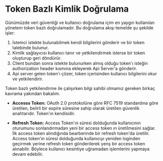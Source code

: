 # Token Bazlı Kimlik Doğrulama
Günümüzde veri güvenliği ve kullanıcı doğrulama içim en yaygın kullanılan yönetem token bazlı doğrulamadır. 
Bu doğrulama akışı temelde şu şekilde işler: 
1. İstemci istekte bulunabilmek kendi bilgilerini gönderir ve bir token talebinde bulunur. 
2. Kimlik sağlayıcısı kullanıcı tanır ve yetkilendirmek isterse bir token oluşturup geri döndürür. 
3. Client bundan sonra istekte bulunurken almış olduğu token'ı isteğin authorization header kısmına ekleyerek Api Server'a gönderir. 
4. Api server gelen token'ı çözer, token içerisinden kullanıcı bilgilerini okur ve yetkilendirir.

Token bazlı yetkilendirme ile çalışırken bilgi sahibi olmamız gereken birkaç kavrama yakından bakalım.
 
* **Accesss Token:** OAuth 2.0 protokolüne göre RFC 7519 standardına göre üretilen, belirli bir expire süresine sahip olarak üretilen güvenlik anahtarıdır. Token'ın kendisidir. 

* **Refresh Token:** Access Token'ın süresi dolduğunda kullanıcının oturumunu sonlandırmadan yeni bir access token ın üretilmesini sağlar. İlk access token alındığında bearberinde bir refresh token'da üretilir. Access token'ın süresi dolduğunda kullanıcıyı yeniden loginden geçirmek yerine refresh token gönderilerek yenş bir access token alınabilir. Böylece kullanıcı kesintiye uğramadan işlemlerini yapmaya devam edebilir. 
